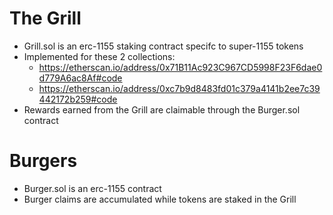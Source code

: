 # The Grill

- Grill.sol is an erc-1155 staking contract specifc to super-1155 tokens
- Implemented for these 2 collections: 
  - https://etherscan.io/address/0x71B11Ac923C967CD5998F23F6dae0d779A6ac8Af#code
  - https://etherscan.io/address/0xc7b9d8483fd01c379a4141b2ee7c39442172b259#code
- Rewards earned from the Grill are claimable through the Burger.sol contract

# Burgers
- Burger.sol is an erc-1155 contract
- Burger claims are accumulated while tokens are staked in the Grill
